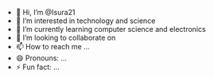- 👋 Hi, I’m @Isura21
- 👀 I’m interested in technology and science
- 🌱 I’m currently learning computer science and electronics
- 💞️ I’m looking to collaborate on 
- 📫 How to reach me ...
- 😄 Pronouns: ...
- ⚡ Fun fact: ...

<!---
Isura21/Isura21 is a ✨ special ✨ repository because its `README.md` (this file) appears on your GitHub profile.
You can click the Preview link to take a look at your changes.
--->
